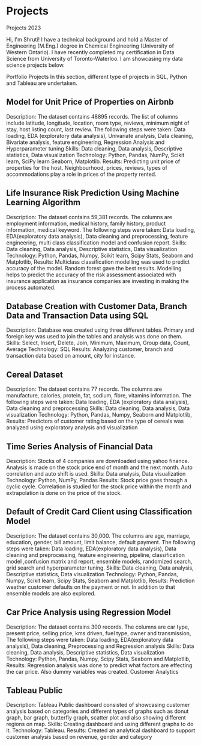 # Projects
Projects 2023

Hi, I'm Shruti! I have a technical background and hold a Master of Engineering (M.Eng.) degree in Chemical Engineering (University of Western Ontario). I have recently completed my certification in Data Science from University of Toronto-Waterloo. I am showcasing my data science projects below.

Portfolio Projects
In this section, different type of projects in SQL, Python and Tableau are undertaken. 

## Model for Unit Price of Properties on Airbnb
Description: The dataset contains 48895 records. The list of columns include latitude, longitude, location, room type, reviews, minimum night of stay, host listing count, last review. The following steps were taken: Data loading, EDA (exploratory data analysis), Univariate analysis, Data cleaning, Bivariate analysis, feature engineering, Regression Analysis and Hyperparameter tuning 
Skills: Data cleaning, Data analysis, Descriptive statistics, Data visualization
Technology: Python, Pandas, NumPy, Scikit learn, SciPy learn Seaborn, Matplotlib.
Results: Predicting unit price of properties for the host. Neighbourhood, prices, reviews, types of accommodations play a role in prices of the property rented. 


## Life Insurance Risk Prediction Using Machine Learning Algorithm 
Description: The dataset contains 59,381 records. The columns are employment information, medical history, family history, product information, medical keyword. The following steps were taken: Data loading, EDA(exploratory data analysis), Data cleaning and preprocessing, feature engineering, multi class classification model and confusion report. 
Skills: Data cleaning, Data analysis, Descriptive statistics, Data visualization
Technology: Python, Pandas, Numpy, Scikit learn, Scipy Stats, Seaborn and Matplotlib, 
Results: Multiclass classification modelling was used to predict accuracy of the model. Random forest gave the best results.  Modelling helps to predict the accuracy of the risk assessment associated with insurance application as insurance companies are investing in making the process automated. 

## Database Creation with Customer Data, Branch Data and Transaction Data using SQL
Description: Database was created using three different tables. Primary and foreign key was used to join the tables and analysis was done on them. 
Skills: Select, Insert, Delete, Join, Minimum, Maximum, Group data, Count, Average
Technology: SQL 
Results:  Analyzing customer, branch and transaction data based on amount, city for instance.

## Cereal Dataset
Description: The dataset contains 77 records. The columns are manufacture, calories, protein, fat, sodium, fibre, vitamins information. The following steps were taken: Data loading, EDA (exploratory data analysis), Data cleaning and preprocessing
Skills: Data cleaning, Data analysis, Data visualization
Technology: Python, Pandas, Numpy, Seaborn and Matplotlib, 
Results: Predictors of customer rating based on the type of cereals was analyzed using exploratory analysis and visualization

## Time Series Analysis of Financial Data
Description:  Stocks of 4 companies are downloaded using yahoo finance. Analysis is made on the stock price end of month and the next month. Auto correlation and auto shift is used. 
Skills: Data analysis, Data visualization
Technology: Python, NumPy, Pandas
Results: Stock price goes through a cyclic cycle. Correlation is studied for the stock price within the month and extrapolation is done on the price of the stock.


## Default of Credit Card Client using Classification Model 
Description: The dataset contains 30,000. The columns are age, marriage, education, gender, bill amount, limit balance, default payment. The following steps were taken: Data loading, EDA(exploratory data analysis), Data cleaning and preprocessing, feature engineering, pipeline, classification model ,confusion matrix and report, ensemble models, randomized search, grid search and hyperparameter tuning. 
Skills: Data cleaning, Data analysis, Descriptive statistics, Data visualization
Technology: Python, Pandas, Numpy, Scikit learn, Scipy Stats, Seaborn and Matplotlib, 
Results: Prediction weather customer defaults on the payment or not. In addition to that ensemble models are also explored. 


## Car Price Analysis using Regression Model  
Description: The dataset contains 300 records. The columns are car type, present price, selling price, kms driven, fuel type, owner and transmission, The following steps were taken: Data loading, EDA(exploratory data analysis), Data cleaning, Preprocessing and Regression analysis
Skills: Data cleaning, Data analysis, Descriptive statistics, Data visualization
Technology: Python, Pandas, Numpy, Scipy Stats, Seaborn and Matplotlib, 
Results: Regression analysis was done to predict what factors are effecting the car price. Also dummy variables was created. 
Customer Analytics

## Tableau Public
Description: Tableau Public dashboard consisted of showcasing  customer analysis based on categories and different types of graphs such as donut graph, bar graph, butterfly graph, scatter plot and also showing different regions on map. 
Skills: Creating dashboard and using different graphs to do it. 
Technology: Tableau.
Results: Created an analytical dashboard to support customer analysis based on revenue, gender and category
